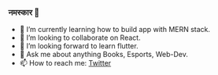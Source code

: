 ### नमस्कार 🙏

- 🌱 I’m currently learning how to build app with MERN stack.
- 👯 I’m looking to collaborate on React.
- 🤔 I’m looking forward to learn flutter.
- 💬 Ask me about anything Books, Esports, Web-Dev.
- 📫 How to reach me: [Twitter](https://twitter.com/karantondare)
